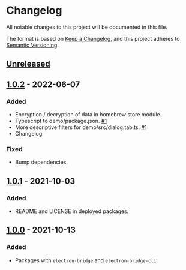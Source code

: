 # Changelog
All notable changes to this project will be documented in this file.

The format is based on [Keep a Changelog](https://keepachangelog.com/en/1.0.0/),
and this project adheres to [Semantic Versioning](https://semver.org/spec/v2.0.0.html).

## [Unreleased]

## [1.0.2] - 2022-06-07
### Added
- Encryption / decryption of data in homebrew store module.
- Typescript to demo/package.json. [#1](https://github.com/poirierlouis/electron-bridge/pull/1)
- More descriptive filters for demo/src/dialog.tab.ts. [#1](https://github.com/poirierlouis/electron-bridge/pull/1)
- Changelog.

### Fixed
- Bump dependencies.

## [1.0.1] - 2021-10-03
### Added
- README and LICENSE in deployed packages.

## [1.0.0] - 2021-10-13
### Added
- Packages with `electron-bridge` and `electron-bridge-cli`.

[Unreleased]: https://github.com/poirierlouis/electron-bridge/compare/v1.0.2...HEAD
[1.0.2]: https://github.com/poirierlouis/electron-bridge/compare/v1.0.1...v1.0.2
[1.0.1]: https://github.com/poirierlouis/electron-bridge/compare/v1.0.0...v1.0.1
[1.0.0]: https://github.com/poirierlouis/electron-bridge/releases/tag/v1.0.0
